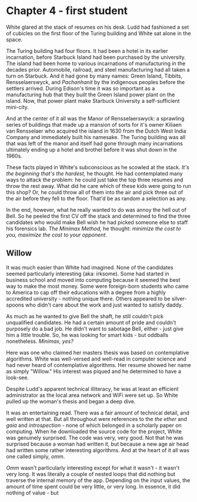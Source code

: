 # Chapter 4 - first student

White glared at the stack of resumes on his desk. Ludd had fashioned a set of cubicles on the first floor of the Turing building and White sat alone in the space.

The Turing building had four floors. It had been a hotel in its earlier incarnation, before Starbuck Island had been purchased by the university. The island had been home to various incarnations of manufacturing in the decades prior. Automobile, railroad, and steel manufacturing had all taken a turn on Starbuck. And it had gone by many names: Green Island, Tibbits, Rensselaerswyck, and _Pachanhanit_ by the indigenous peoples before the settlers arrived. During Edison's time it was so important as a manufacturing hub that they built the Green Island power plant on the island. Now, that power plant make Starbuck University a self-sufficient mini-city.

And at the center of it all was the Manor of Rensselaerswyck: a sprawling series of buildings that made up a mansion of sorts for it's owner Kiliaen van Rensselaer who acquired the island in 1630 from the Dutch West India Company and immediately built his namesake. The Turing building was all that was left of the manor and itself had gone through many incarnations ultimately ending up a hotel and brothel before it was shut down in the 1960s.

These facts played in White's subconscious as he scowled at the stack. _It's the beginning that's the hardest,_ he thought. He had contemplated many ways to attack the problem: he could just take the top three resumes and throw the rest away. What did he care which of these kids were going to run this shop? Or, he could throw all of them into the air and pick three out of the air before they fell to the floor. That'd be as random a selection as any. 

In the end, however, what he really wanted to do was annoy the hell out of Bell. So he peeled the first CV off the stack and determined to find the three candidates who would make Bell wish he had picked someone else to staff his forensics lab. _The Minimax Method,_ he thought: _minimize the cost to you, maximize the cost to your opponent._

## Willow

It was much easier than White had imagined. None of the candidates seemed particularly interesting (aka: irksome). Some had started in business school and moved into computing because it seemed the best way to make the most money. Some were foreign-born students who came to America to cap off their educations with a degree from a highly accredited university - nothing unique there. Others appeared to be silver-spoons who didn't care about the work and just wanted to satisfy daddy.

As much as he wanted to give Bell the shaft, he still couldn't pick unqualified candidates. He had a certain amount of pride and couldn't purposely do a bad job. He didn't want to sabotage Bell, either - just give him a little trouble. So, he was looking for smart kids - but oddballs nonetheless. _Minimax, yes?_

Here was one who claimed her masters thesis was based on contemplative algorithms. White was well-versed and well-read in computer science and had never heard of contemplative algorithms. Her resume showed her name as simply "Willow." His interest was piqued and he determined to have a look-see.

Despite Ludd's apparent technical illiteracy, he was at least an efficient administrator as the local area network and WiFi were set up. So White pulled up the woman's thesis and began a deep dive.

It was an entertaining read. There was a fair amount of technical detail, and well written at that. But all throughout were references to the _the ether_ and _gaia_ and _introspection_ - none of which belonged in a scholarly paper on computing. When he downloaded the source code for the project, White was genuinely surprised. The code was very, very good. Not that he was surprised because a woman had written it, but because a new age air head had written some rather interesting algorithms. And at the heart of it all was one called simply, _omm_.

_Omm_ wasn't particularly interesting except for what it wasn't - it wasn't very long. It was literally a couple of nested loops that did nothing but traverse the internal memory of the app. Depending on the input values, the amount of time spent could be very little, or very long. In essence, it did nothing of value - but 


<!--stackedit_data:
eyJoaXN0b3J5IjpbLTg3OTcwNjA5LDg0MTg1Nzg0XX0=
-->